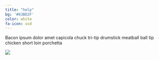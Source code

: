 ```yaml
---
title: "help"
bg: '#63BD2F'
color: white
fa-icon: usd
---
```


Bacon ipsum dolor amet capicola chuck tri-tip drumstick meatball ball tip chicken short loin porchetta

<a href="http://paypal.com">
   <img align:middle src="http://www.hemopet.org/clients/14145/images/Donation_Images/Paypal_Image.png">
</a>

